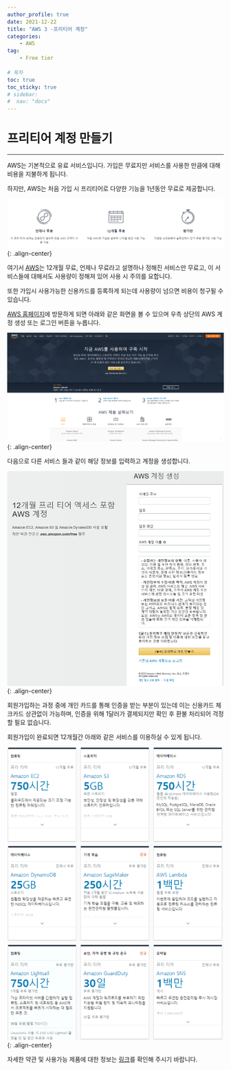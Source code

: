 ```yaml
---
author_profile: true
date: 2021-12-22
title: "AWS 3 -프리티어 계정"
categories: 
    - AWS
tag: 
    - Free tier

# 목차
toc: true  
toc_sticky: true 
# sidebar:
#  nav: "docs"
---
```


# 프리티어 계정 만들기

---

AWS는 기본적으로 유료 서비스입니다. 가입은 무료지만 서비스를 사용한 만큼에 대해 비용을 지불하게 됩니다.

하지만, AWS는 처음 가입 시 프리티어로 다양한 기능을 1년동안 무료로 제공합니다.

![AWS 프리터어 설명](/assets/images/2021-12-22/AWS3.png){: .align-center}

여기서 [AWS](https://aws.amazon.com/ko/)는 12개월 무료, 언제나 무료라고 설명하나 정해진 서비스만 무료고, 이 서비스들에 대해서도 사용량이 정해져 있어 사용 시 주의를 요합니다. 

또한 가입시 사용가능한 신용카드를 등록하게 되는데 사용량이 넘으면 비용이 청구될 수 있습니다.

[AWS 홈페이지](https://aws.amazon.com/ko/)에 방문하게 되면 아래와 같은 화면을 볼 수 있으며 우측 상단의 AWS 계정 생성 또는 로그인 버튼을 누릅니다.

![AWS 홈페이지](/assets/images/2021-12-22/AWS4.png){: .align-center}

다음으로 다른 서비스 들과 같이 해당 정보를 입력하고 계정을 생성합니다.

![AWS 계정 생성](/assets/images/2021-12-22/AWS5.png){: .align-center}

회원가입하는 과정 중에 개인 카드를 통해 인증을 받는 부분이 있는데 이는 신용카드 체크카드 상관없이 가능하며, 인증을 위해 1달러가 결제되지만 확인 후 환불 처리되어 걱정할 필요 없습니다.

회원가입이 완료되면 12개월간 아래와 같은 서비스를 이용하실 수 있게 됩니다.

![AWS Free Tier](/assets/images/2021-12-22/AWS6.png){: .align-center}

자세한 약관 및 사용가능 제품에 대한 정보는 [링크](https://aws.amazon.com/ko/free/)를 확인해 주시기 바랍니다.